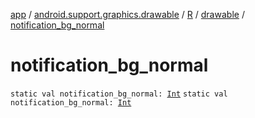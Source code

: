[app](../../../index.md) / [android.support.graphics.drawable](../../index.md) / [R](../index.md) / [drawable](index.md) / [notification_bg_normal](.)

# notification_bg_normal

`static val notification_bg_normal: `[`Int`](https://kotlinlang.org/api/latest/jvm/stdlib/kotlin/-int/index.html)
`static val notification_bg_normal: `[`Int`](https://kotlinlang.org/api/latest/jvm/stdlib/kotlin/-int/index.html)